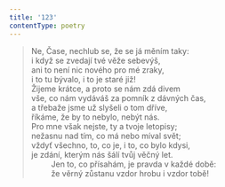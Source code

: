 ```yaml
---
title: '123'
contentType: poetry
---
```


<section>

> Ne, Čase, nechlub se, že se já měním taky:  
> i když se zvedají tvé věže sebevýš,  
> ani to není nic nového pro mé zraky,  
> i to tu bývalo, i to je staré již!  
> Žijeme krátce, a proto se nám zdá divem  
> vše, co nám vydáváš za pomník z dávných čas,  
> a třebaže jsme už slyšeli o tom dříve,  
> říkáme, že by to nebylo, nebýt nás.  
> Pro mne však nejste, ty a tvoje letopisy;  
> nežasnu nad tím, co má nebo míval svět;  
> vždyť všechno, to, co je, i to, co bylo kdysi,  
> je zdání, kterým nás šálí tvůj věčný let.  
>          Jen to, co přísahám, je pravda v každé době:  
>          že věrný zůstanu vzdor hrobu i vzdor tobě!

</section>
